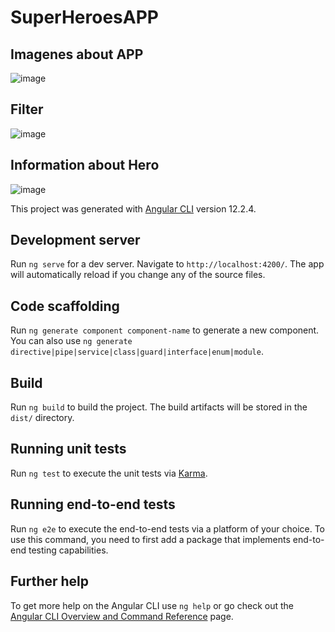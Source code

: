 # SuperHeroesAPP

## Imagenes about APP
![image](https://user-images.githubusercontent.com/57459718/134946411-6daa293e-8d3d-47ca-9f1b-a5f72690e9c5.png)

## Filter

![image](https://user-images.githubusercontent.com/57459718/134946560-46ab481a-0281-45a8-85c4-e80dc9fadda4.png)

## Information about Hero
![image](https://user-images.githubusercontent.com/57459718/134946716-23ad4834-9d43-453d-a6a2-210ebd9b1064.png)


This project was generated with [Angular CLI](https://github.com/angular/angular-cli) version 12.2.4.

## Development server

Run `ng serve` for a dev server. Navigate to `http://localhost:4200/`. The app will automatically reload if you change any of the source files.

## Code scaffolding

Run `ng generate component component-name` to generate a new component. You can also use `ng generate directive|pipe|service|class|guard|interface|enum|module`.

## Build

Run `ng build` to build the project. The build artifacts will be stored in the `dist/` directory.

## Running unit tests

Run `ng test` to execute the unit tests via [Karma](https://karma-runner.github.io).

## Running end-to-end tests

Run `ng e2e` to execute the end-to-end tests via a platform of your choice. To use this command, you need to first add a package that implements end-to-end testing capabilities.

## Further help

To get more help on the Angular CLI use `ng help` or go check out the [Angular CLI Overview and Command Reference](https://angular.io/cli) page.
